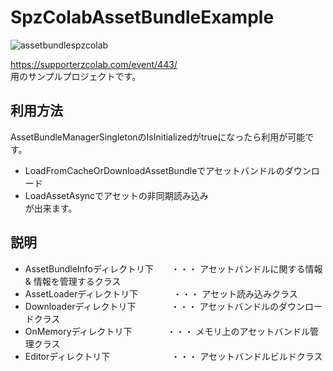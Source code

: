 # SpzColabAssetBundleExample
![assetbundlespzcolab](https://user-images.githubusercontent.com/17733911/41985634-d8bc0574-7a6e-11e8-858a-03de6881109f.gif)  
  
https://supporterzcolab.com/event/443/  
用のサンプルプロジェクトです。  
  
## 利用方法
AssetBundleManagerSingletonのIsInitializedがtrueになったら利用が可能です。  
  
- LoadFromCacheOrDownloadAssetBundleでアセットバンドルのダウンロード  
- LoadAssetAsyncでアセットの非同期読み込み  
が出来ます。
  
## 説明
- AssetBundleInfoディレクトリ下　　・・・ アセットバンドルに関する情報 & 情報を管理するクラス  
- AssetLoaderディレクトリ下　　　　・・・ アセット読み込みクラス  
- Downloaderディレクトリ下　　　　・・・ アセットバンドルのダウンロードクラス  
- OnMemoryディレクトリ下　　　　・・・ メモリ上のアセットバンドル管理クラス  
- Editorディレクトリ下　　　　　　　・・・ アセットバンドルビルドクラス
